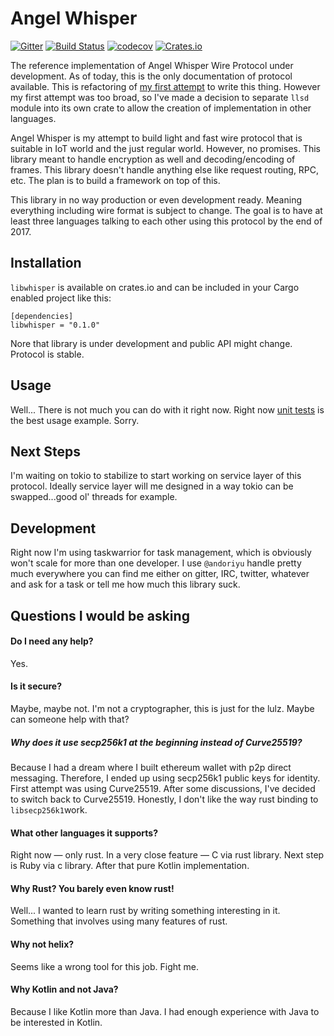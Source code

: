  # Angel Whisper
[![Gitter](https://badges.gitter.im/Inner-Heaven/angel-whisper.svg)](https://gitter.im/Inner-Heaven/whisper?utm_source=badge&utm_medium=badge&utm_campaign=pr-badge)
[![Build Status](https://travis-ci.org/Inner-Heaven/libwhisper-rs.svg?branch=master)](https://travis-ci.org/Inner-Heaven/libwhisper-rs)
[![codecov](https://codecov.io/gh/Inner-Heaven/libwhisper-rs/branch/master/graph/badge.svg)](https://codecov.io/gh/Inner-Heaven/libwhisper-rs)
[![Crates.io](https://img.shields.io/crates/v/libwhisper.svg)](https://crates.io/crates/libwhisper)

 The reference implementation of Angel Whisper Wire Protocol under development. As of today, this is the only documentation of protocol available. This is refactoring of [my first attempt](https://github.com/Inner-Heaven/angel-whisper) to write this thing. However my first attempt was too broad, so I've made a decision to separate `llsd` module into its own crate to allow the creation of implementation in other languages.

 Angel Whisper is my attempt to build light and fast wire protocol that is suitable in IoT world and the just regular world. However, no promises. 
 This library meant to handle encryption as well and decoding/encoding of frames.
This library doesn't handle anything else like request routing, RPC, etc. The plan is to build a framework on top of this.

 This library in no way production or even development ready. Meaning everything including wire format is subject to change.
The goal is to have at least three languages talking to each other using this protocol by the end of 2017.

## Installation
`libwhisper` is available on crates.io and can be included in your Cargo enabled project like this:

```
[dependencies]
libwhisper = "0.1.0"
```

Nore that library is under development and public API might change. Protocol is stable.

## Usage
Well... There is not much you can do with it right now. Right now [unit tests](https://github.com/Inner-Heaven/libwhisper-rs/blob/master/src/session.rs#L425) is the best usage example. Sorry.

## Next Steps
I'm waiting on tokio to stabilize to start working on service layer of this protocol. Ideally service layer will me designed in a way tokio can be swapped...good ol' threads for example. 

## Development
Right now I'm using taskwarrior for task management, which is obviously won't scale for more than one developer. I use `@andoriyu` handle pretty much everywhere you can find me either on gitter, IRC, twitter, whatever and ask for a task or tell me how much this library suck. 

 ## Questions I would be asking
 #### Do I need any help?

 Yes.

 #### Is it secure?

Maybe, maybe not. I'm not a cryptographer, this is just for the lulz. Maybe can someone help with that?

 ##### Why does it use secp256k1 at the beginning instead of Curve25519?

Because I had a dream where I built ethereum wallet with p2p direct messaging. Therefore, I ended up using secp256k1 public keys for identity. First attempt was using Curve25519. After some discussions, I've decided to switch back to Curve25519. Honestly, I don't like the way rust binding to `libsecp256k1`work.

 #### What other languages it supports?

Right now — only rust. In a very close feature — C via rust library. Next step is Ruby via c library. After that pure Kotlin implementation.

#### Why Rust? You barely even know rust!

Well... I wanted to learn rust by writing something interesting in it. Something that involves using many features of rust. 

 #### Why not helix?

 Seems like a wrong tool for this job. Fight me.

 #### Why Kotlin and not Java?

 Because I like Kotlin more than Java. I had enough experience with Java to be interested in Kotlin.